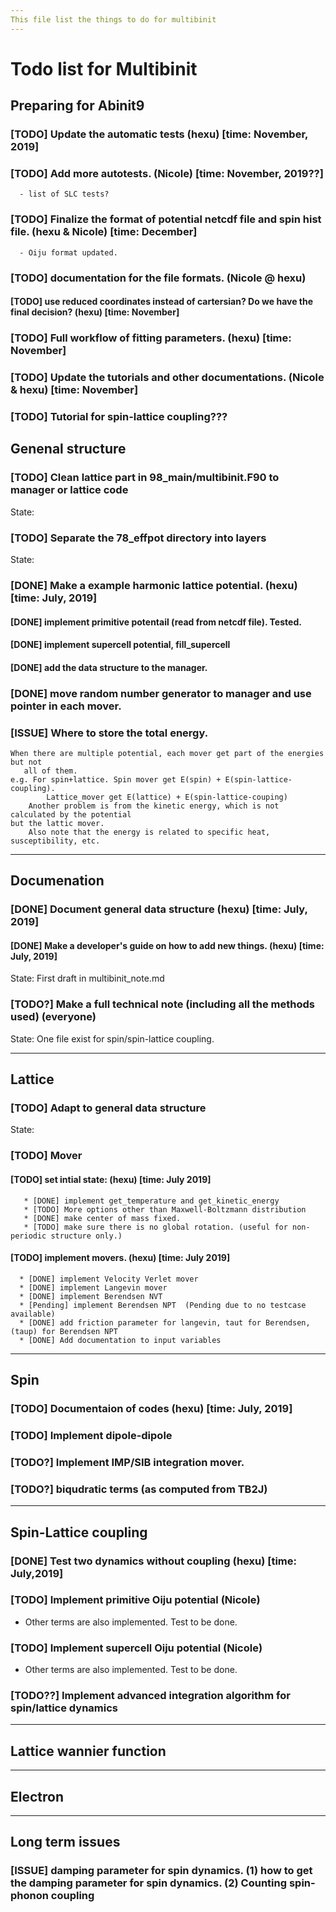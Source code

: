 ```yaml
---
This file list the things to do for multibinit
---
```

# Todo list for Multibinit


## Preparing for Abinit9 
### [TODO] Update the automatic tests (hexu) [time: November, 2019]
### [TODO] Add more autotests. (Nicole) [time: November, 2019??]
      - list of SLC tests?
### [TODO] Finalize the format of potential netcdf file and spin hist file. (hexu & Nicole) [time: December]
      - Oiju format updated.
### [TODO] documentation for the file formats. (Nicole @ hexu)
#### [TODO] use reduced coordinates instead of cartersian? Do we have the final decision? (hexu)  [time: November]
### [TODO] Full workflow of fitting parameters. (hexu) [time: November]
### [TODO] Update the tutorials and other documentations. (Nicole & hexu) [time: November]
### [TODO] Tutorial for spin-lattice coupling???



## Genenal structure

### [TODO] Clean lattice part in 98_main/multibinit.F90 to manager or lattice code

State: 


### [TODO] Separate the 78_effpot directory into layers 

State: 

### [DONE] Make a example harmonic lattice potential. (hexu) [time: July, 2019]
#### [DONE] implement primitive potentail (read from netcdf file). Tested.
#### [DONE] implement supercell potential, fill_supercell
#### [DONE] add the data structure to the manager.
###  [DONE] move random number generator to manager and use pointer in each mover.

### [ISSUE] Where to store the total energy.
	When there are multiple potential, each mover get part of the energies but not
       all of them.
	e.g. For spin+lattice. Spin mover get E(spin) + E(spin-lattice-coupling).
            Lattice_mover get E(lattice) + E(spin-lattice-couping) 
        Another problem is from the kinetic energy, which is not calculated by the potential
	but the lattic mover.
        Also note that the energy is related to specific heat, susceptibility, etc. 

---

## Documenation
### [DONE] Document general data structure  (hexu) [time: July, 2019]


#### [DONE] Make a developer's guide on how to add new things. (hexu) [time: July, 2019]

State: First draft in multibinit_note.md
 
### [TODO?] Make a full technical note (including all the methods used) (everyone) 

State: One file exist for spin/spin-lattice coupling.


---

## Lattice

### [TODO] Adapt to general data structure

State: 

### [TODO] Mover

#### [TODO] set intial state:  (hexu) [time: July 2019]
       * [DONE] implement get_temperature and get_kinetic_energy
       * [TODO] More options other than Maxwell-Boltzmann distribution
       * [DONE] make center of mass fixed.
       * [TODO] make sure there is no global rotation. (useful for non-periodic structure only.)

#### [TODO] implement movers. (hexu) [time: July 2019]
      * [DONE] implement Velocity Verlet mover
      * [DONE] implement Langevin mover
      * [DONE] implement Berendsen NVT
      * [Pending] implement Berendsen NPT  (Pending due to no testcase available)
      * [DONE] add friction parameter for langevin, taut for Berendsen, (taup) for Berendsen NPT
      * [DONE] Add documentation to input variables


---

## Spin

### [TODO] Documentaion of codes (hexu) [time: July, 2019] 

### [TODO] Implement dipole-dipole 

### [TODO?] Implement IMP/SIB integration mover.

### [TODO?] biqudratic terms (as computed from TB2J)


---

## Spin-Lattice coupling

### [DONE] Test two dynamics without coupling (hexu) [time: July,2019]

### [TODO] Implement primitive Oiju potential (Nicole) 
 - Other terms are also implemented. Test to be done.

### [TODO] Implement supercell Oiju potential (Nicole)
 - Other terms are also implemented. Test to be done.

### [TODO??] Implement advanced integration algorithm for spin/lattice dynamics

---
## Lattice wannier function

---

## Electron

---


## Long term issues
### [ISSUE] damping parameter for spin dynamics. (1) how to get the damping parameter for spin dynamics. (2) Counting spin-phonon coupling


